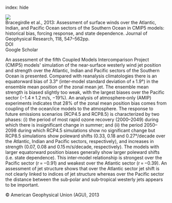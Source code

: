 index: hide

<div class="Citation">
    <div class="Citation-thumb CitationThumb-linked"  data-href="https://doi.org/10.1002/jgrd.50153">
      <img src="https://static.claimspace.cloud/climate-study-static/refs/thumbs/12/Bracegirdle_et_al_2013-thumb.png" />
    </div>

  <div class="Citation-body">
    <div class="Citation-text">Bracegirdle et al., 2013: Assessment of surface winds over the Atlantic, Indian, and Pacific Ocean sectors of the Southern Ocean in CMIP5 models: historical bias, forcing response, and state dependence. <span class="Article-journal">Journal of Geophysical Research, </span><span class="Article-volume">118, </span>547–562pp.</div>
    <div class="Citation-links">
      <div class="CitationLink" data-href="https://doi.org/10.1002/jgrd.50153">
        <div class="CitationLink-icon CitationLink-Doi"></div>
        <div class="CitationLink-text">DOI</div>
      </div>
      <div class="CitationLink" data-href="https://scholar.google.com/scholar?q=10.1002/jgrd.50153">
        <div class="CitationLink-icon CitationLink-Scholar"></div>
        <div class="CitationLink-text">Google Scholar</div>
      </div>
    </div>
  </div>
</div>

An assessment of the fifth Coupled Models Intercomparison Project (CMIP5) models' simulation of the near‐surface westerly wind jet position and strength over the Atlantic, Indian and Pacific sectors of the Southern Ocean is presented. Compared with reanalysis climatologies there is an equatorward bias of 3.3° (inter‐model standard deviation of ± 1.9°) in the ensemble mean position of the zonal mean jet. The ensemble mean strength is biased slightly too weak, with the largest biases over the Pacific sector (−1.4 ± 1.2 m/s, −19%). An analysis of atmosphere‐only (AMIP) experiments indicates that 28% of the zonal mean position bias comes from coupling of the ocean/ice models to the atmosphere. The response to future emissions scenarios (RCP4.5 and RCP8.5) is characterized by two phases: (i) the period of most rapid ozone recovery (2000–2049) during which there is insignificant change in summer; and (ii) the period 2050–2098 during which RCP4.5 simulations show no significant change but RCP8.5 simulations show poleward shifts (0.33, 0.18 and 0.27°/decade over the Atlantic, Indian and Pacific sectors, respectively), and increases in strength (0.07, 0.08 and 0.15 m/s/decade, respectively). The models with larger equatorward position biases generally show larger poleward shifts (i.e. state dependence). This inter‐model relationship is strongest over the Pacific sector (r = −0.91) and weakest over the Atlantic sector (r = −0.39). An assessment of jet structure shows that over the Atlantic sector jet shift is not clearly linked to indices of jet structure whereas over the Pacific sector the distance between the sub‐polar and sub‐tropical westerly jets appears to be important.

<div class="Citation-copy">
&copy; American Geophysical Union (AGU), 2013
</div>